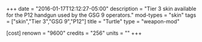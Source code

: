 +++
date = "2016-01-17T12:12:27-05:00"
description = "Tier 3 skin available for the P12 handgun used by the GSG 9 operators."
mod-types = "skin"
tags = ["skin","Tier 3","GSG 9","P12"]
title = "Turtle"
type = "weapon-mod"

[cost]
  renown = "9600"
  credits = "256"
  units = ""
+++
